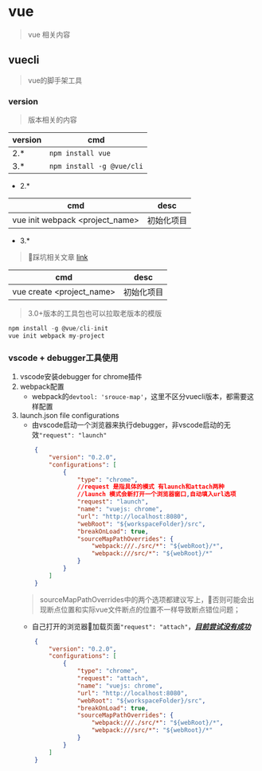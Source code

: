 # vue
> vue 相关内容
## vuecli
> vue的脚手架工具
### version
> 版本相关的内容  

|version|cmd|
|---|---|
|2.*|`npm install vue`|
|3.*|`npm install -g @vue/cli`|

* 2.*

|cmd|desc|
|-|-|
|vue init webpack <project_name>|初始化项目|

* 3.* 
> 踩坑相关文章  [link](https://segmentfault.com/a/1190000016423943)

|cmd|desc|
|-|-|
|vue create <project_name>|初始化项目|
> 3.0+版本的工具包也可以拉取老版本的模版
```js
npm install -g @vue/cli-init
vue init webpack my-project
```

### vscode + debugger工具使用
1. vscode安装debugger for chrome插件<br>
2. webpack配置  
    - webpack的`devtool: 'srouce-map'`，这里不区分vuecli版本，都需要这样配置
3. launch.json file configurations
    - 由vscode启动一个浏览器来执行debugger，非vscode启动的无效`"request": "launch"`
    ```json
        {
            "version": "0.2.0",
            "configurations": [
                {
                    "type": "chrome",
                    //request 是指具体的模式 有launch和attach两种
                    //launch 模式会新打开一个浏览器窗口,自动填入url选项
                    "request": "launch",
                    "name": "vuejs: chrome",
                    "url": "http://localhost:8080",
                    "webRoot": "${workspaceFolder}/src",
                    "breakOnLoad": true,
                    "sourceMapPathOverrides": {
                        "webpack:///./src/*": "${webRoot}/*",
                        "webpack:///src/*": "${webRoot}/*"
                    }
                }
            ]
        }
     ```
    > sourceMapPathOverrides中的两个选项都建议写上，否则可能会出现断点位置和实际vue文件断点的位置不一样导致断点错位问题；
    - 自己打开的浏览器加载页面`"request": "attach"`，*<u>**目前尝试没有成功**</u>*
    ```json
        {
            "version": "0.2.0",
            "configurations": [
                {
                    "type": "chrome",
                    "request": "attach",
                    "name": "vuejs: chrome",
                    "url": "http://localhost:8080",
                    "webRoot": "${workspaceFolder}/src",
                    "breakOnLoad": true,
                    "sourceMapPathOverrides": {
                        "webpack:///./src/*": "${webRoot}/*",
                        "webpack:///src/*": "${webRoot}/*"
                    }
                }
            ]
        }
     ```